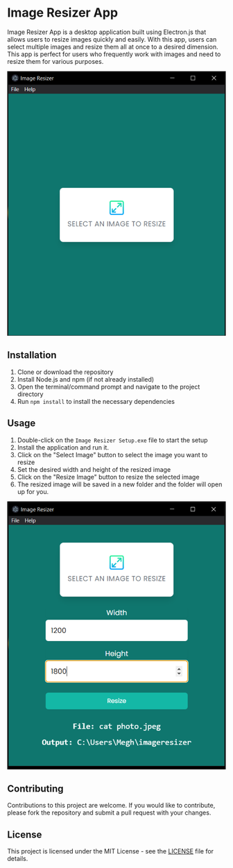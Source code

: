 # Image Resizer App

Image Resizer App is a desktop application built using Electron.js that allows users to resize images quickly and easily. With this app, users can select multiple images and resize them all at once to a desired dimension. This app is perfect for users who frequently work with images and need to resize them for various purposes.

![Image Resizer App Screenshot](selection.png)

## Installation

1. Clone or download the repository
2. Install Node.js and npm (if not already installed)
3. Open the terminal/command prompt and navigate to the project directory
4. Run `npm install` to install the necessary dependencies

## Usage

1. Double-click on the `Image Resizer Setup.exe` file to start the setup
2. Install the application and run it.
3. Click on the "Select Image" button to select the image you want to resize
4. Set the desired width and height of the resized image
5. Click on the "Resize Image" button to resize the selected image
6. The resized image will be saved in a new folder and the folder will open up for you.

![Image Resizer App Usage Screenshot](configure.png)

## Contributing

Contributions to this project are welcome. If you would like to contribute, please fork the repository and submit a pull request with your changes.

## License

This project is licensed under the MIT License - see the [LICENSE](LICENSE) file for details.

